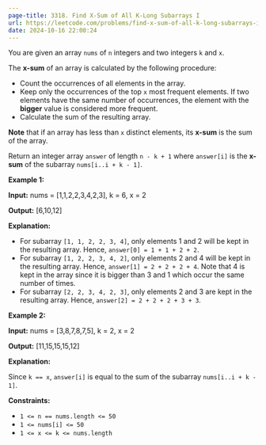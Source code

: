 ```yaml
---
page-title: 3318. Find X-Sum of All K-Long Subarrays I
url: https://leetcode.com/problems/find-x-sum-of-all-k-long-subarrays-i/description/
date: 2024-10-16 22:00:24
---
```

You are given an array `nums` of `n` integers and two integers `k` and `x`.

The **x-sum** of an array is calculated by the following procedure:

-   Count the occurrences of all elements in the array.
-   Keep only the occurrences of the top `x` most frequent elements. If two elements have the same number of occurrences, the element with the **bigger** value is considered more frequent.
-   Calculate the sum of the resulting array.

**Note** that if an array has less than `x` distinct elements, its **x-sum** is the sum of the array.

Return an integer array `answer` of length `n - k + 1` where `answer[i]` is the **x-sum** of the subarray `nums[i..i + k - 1]`.

**Example 1:**

**Input:** nums = \[1,1,2,2,3,4,2,3\], k = 6, x = 2

**Output:** \[6,10,12\]

**Explanation:**

-   For subarray `[1, 1, 2, 2, 3, 4]`, only elements 1 and 2 will be kept in the resulting array. Hence, `answer[0] = 1 + 1 + 2 + 2`.
-   For subarray `[1, 2, 2, 3, 4, 2]`, only elements 2 and 4 will be kept in the resulting array. Hence, `answer[1] = 2 + 2 + 2 + 4`. Note that 4 is kept in the array since it is bigger than 3 and 1 which occur the same number of times.
-   For subarray `[2, 2, 3, 4, 2, 3]`, only elements 2 and 3 are kept in the resulting array. Hence, `answer[2] = 2 + 2 + 2 + 3 + 3`.

**Example 2:**

**Input:** nums = \[3,8,7,8,7,5\], k = 2, x = 2

**Output:** \[11,15,15,15,12\]

**Explanation:**

Since `k == x`, `answer[i]` is equal to the sum of the subarray `nums[i..i + k - 1]`.

**Constraints:**

-   `1 <= n == nums.length <= 50`
-   `1 <= nums[i] <= 50`
-   `1 <= x <= k <= nums.length`